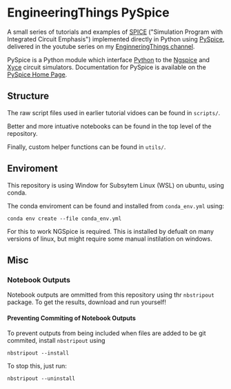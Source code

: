 # EngineeringThings PySpice

A small series of tutorials and examples of [SPICE](https://en.wikipedia.org/wiki/SPICE) ("Simulation Program with Integrated Circuit Emphasis") implemented directly in Python using [PySpice](https://github.com/PySpice-org/PySpice), delivered in the youtube series on my [EnginneringThings channel](https://www.youtube.com/channel/UCrDM7plhff2fMSIIycZmw_Q).

PySpice is a Python module which interface [Python](https://www.python.org/) to the [Ngspice](https://ngspice.sourceforge.io/) and [Xyce](https://xyce.sandia.gov/) circuit simulators.
Documentation for PySpice is available on the [PySpice Home Page](https://pyspice.fabrice-salvaire.fr/pages/documentation.html).

## Structure

The raw script files used in earlier tutorial vidoes can be found in `scripts/`.

Better and more intuative notebooks can be found in the top level of the repository.

Finally, custom helper functions can be found in `utils/`.


## Enviroment

This repository is using Window for Subsytem Linux (WSL) on ubuntu, using conda.

The conda enviroment can be found and installed from `conda_env.yml` using:
```
conda env create --file conda_env.yml
```

For this to work NGSpice is required.
This is installed by defualt on many versions of linux, but might require some manual instilation on windows.


## Misc

### Notebook Outputs

Notebook outputs are ommitted from this repository using thr `nbstripout` package.
To get the results, download and run yourself!

#### Preventing Commiting of Notebook Outputs

To prevent outputs from being included when files are added to be git commited, install `nbstripout` using
```
nbstripout --install
```


To stop this, just run:
```
nbstripout --uninstall
```
